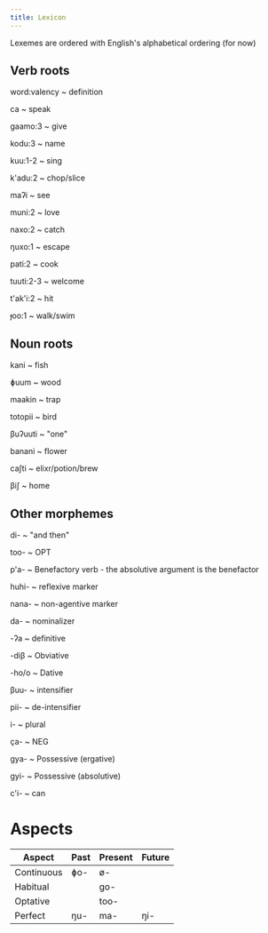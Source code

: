 ```yaml
---
title: Lexicon
---
```


Lexemes are ordered with English's alphabetical ordering (for now)

Verb roots
----------


word:valency
  ~ definition

ca
  ~ speak

gaamo:3
  ~ give
  
kodu:3
  ~ name

kuu:1-2
  ~ sing

k'adu:2
  ~ chop/slice

maʔi
  ~ see
  
muni:2
  ~ love

naxo:2
  ~ catch

ŋuxo:1
  ~ escape

pati:2
  ~ cook

tuuti:2-3
  ~ welcome

t'ak'i:2
  ~ hit

ɟoo:1
  ~ walk/swim


Noun roots
----------

kani
  ~ fish
  
ɸuum
  ~ wood

maakin
  ~ trap

totopii
  ~ bird

βuʔuuti
  ~ "one"

banani
  ~ flower

caʃti
  ~ elixr/potion/brew

βiʃ
  ~ home

Other morphemes
---------------

di-
  ~ "and then"

too-
  ~ OPT

p'a-
  ~ Benefactory verb - the absolutive argument is the benefactor

huhi-
  ~ reflexive marker

nana-
  ~ non-agentive marker

da-
  ~ nominalizer

-ʔa
  ~ definitive

-diβ
  ~ Obviative

-ho/o
  ~ Dative

βuu-
  ~ intensifier
  
pii-
  ~ de-intensifier

i-
  ~ plural

ça-
  ~ NEG

gya-
  ~ Possessive (ergative)

gyi-
  ~ Possessive (absolutive)

c'i-
  ~ can


Aspects
========

| Aspect     | Past | Present | Future |
|------------|------|---------|--------|
| Continuous | ɸo-  | ø-      |        |
| Habitual   |      | go-     |        |
| Optative   |      | too-    |        |
| Perfect    | ŋu-  | ma-     | ŋi-    |
